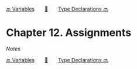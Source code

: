 [🔙 Variables][previous-chapter]&nbsp;&nbsp;&nbsp;&nbsp;&nbsp;&nbsp;&nbsp;[🏡][readme]&nbsp;&nbsp;&nbsp;&nbsp;&nbsp;&nbsp;&nbsp;[Type Declarations 🔜][upcoming-chapter]

# Chapter 12. Assignments

_Notes_

[🔙 Variables][previous-chapter]&nbsp;&nbsp;&nbsp;&nbsp;&nbsp;&nbsp;&nbsp;[🏡][readme]&nbsp;&nbsp;&nbsp;&nbsp;&nbsp;&nbsp;&nbsp;[Type Declarations 🔜][upcoming-chapter]

[readme]: README.md
[previous-chapter]: ch011-variables.md
[upcoming-chapter]: ch013-type-declarations.md